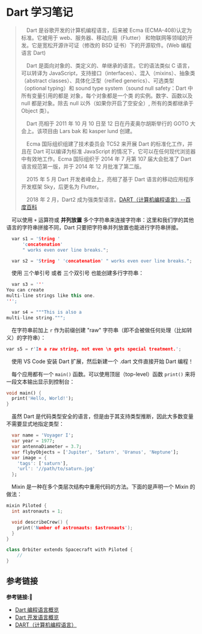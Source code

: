 # Dart 学习笔记

> &emsp;Dart 是谷歌开发的计算机编程语言，后来被 Ecma (ECMA-408)认定为标准。它被用于 web、服务器、移动应用（Flutter） 和物联网等领域的开发。它是宽松开源许可证（修改的 BSD 证书）下的开源软件。(Web 编程语言 Dart)
>
> &emsp;Dart 是面向对象的、类定义的、单继承的语言。它的语法类似 C 语言，可以转译为 JavaScript，支持接口（interfaces）、混入（mixins）、抽象类（abstract classes）、具体化泛型（reified generics）、可选类型（optional typing）和 sound type system（sound null safety：Dart 中所有变量引用的都是 对象，每个对象都是一个类 的实例。数字、函数以及 null 都是对象。除去 null 以外（如果你开启了空安全）, 所有的类都继承于 Object 类）。
> 
> &emsp;Dart 亮相于 2011 年 10 月 10 日至 12 日在丹麦奥尔胡斯举行的 GOTO 大会上。该项目由 Lars bak 和 kasper lund 创建。
>
> &emsp;Ecma 国际组织组建了技术委员会 TC52 来开展 Dart 的标准化工作，并且在 Dart 可以编译为标准 JavaScript 的情况下，它可以在任何现代浏览器中有效地工作。Ecma 国际组织于 2014 年 7 月第 107 届大会批准了 Dart 语言规范第一版，并于 2014 年 12 月批准了第二版。
> 
> &emsp;2015 年 5 月 Dart 开发者峰会上，亮相了基于 Dart 语言的移动应用程序开发框架 Sky，后更名为 Flutter。
>
> &emsp;2018 年 2 月，Dart2 成为强类型语言。[DART（计算机编程语言）--百度百科](https://baike.baidu.com/item/DART/22500518?fr=aladdin)

&emsp;可以使用 `+` 运算符或 **并列放置** 多个字符串来连接字符串：这里和我们学的其他语言的字符串拼接不同，Dart 只要把字符串并列放置也能进行字符串拼接。

```c++
  var s1 = 'String '
      'concatenation'
      " works even over line breaks.";

  var s2 = 'String ' 'concatenation' " works even over line breaks.";
```

&emsp;使用 三个单引号 或者 三个双引号 也能创建多行字符串：

```c++
  var s3 = '''
You can create
multi-line strings like this one.
''';

  var s4 = """This is also a
multi-line string.""";
```

&emsp;在字符串前加上 `r` 作为前缀创建 "raw" 字符串（即不会被做任何处理（比如转义）的字符串）：

```c++
var s5 = r'In a raw string, not even \n gets special treatment.';
```












&emsp;使用 VS Code 安装 Dart 扩展，然后新建一个 .dart 文件直接开始 Dart 编程！ 

&emsp;每个应用都有一个 `main()` 函数。可以使用顶层（top-level）函数 `print()` 来将一段文本输出显示到控制台：

```dart
void main() {
  print('Hello, World!');
}
```

&emsp;虽然 Dart 是代码类型安全的语言，但是由于其支持类型推断，因此大多数变量不需要显式地指定类型：

```dart
  var name = 'Voyager I';
  var year = 1977;
  var antennaDiameter = 3.7;
  var flybyObjects = ['Jupiter', 'Saturn', 'Uranus', 'Neptune'];
  var image = {
    'tags': ['saturn'],
    'url': '//path/to/saturn.jpg'
  };
```

&emsp;Mixin 是一种在多个类层次结构中重用代码的方法。下面的是声明一个 Mixin 的做法：

```c++
mixin Piloted {
  int astronauts = 1;

  void describeCrew() {
    print('Number of astronauts: $astronauts');
  }
}

class Orbiter extends Spacecraft with Piloted {
    // 
}
```



## 参考链接
**参考链接:🔗**
+ [Dart 编程语言概览](https://dart.cn/samples)
+ [Dart 开发语言概览](https://dart.cn/guides/language/language-tour)
+ [DART（计算机编程语言）](https://baike.baidu.com/item/DART/22500518?fr=aladdin)

